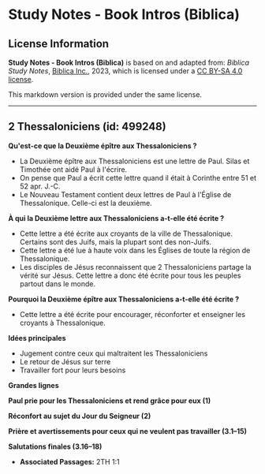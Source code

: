 # Study Notes - Book Intros (Biblica)

## License Information

**Study Notes - Book Intros (Biblica)** is based on and adapted from: _Biblica Study Notes_, [Biblica Inc.](https://www.biblica.com/), 2023, which is licensed under a [CC BY-SA 4.0 license](https://creativecommons.org/licenses/by-sa/4.0/legalcode.en).

This markdown version is provided under the same license.



--------------------------------

## 2 Thessaloniciens (id: 499248)

**Qu'est\-ce que la Deuxième épître aux Thessaloniciens ?**

* La Deuxième épître aux Thessaloniciens est une lettre de Paul. Silas et Timothée ont aidé Paul à l'écrire.
* On pense que Paul a écrit cette lettre quand il était à Corinthe entre 51 et 52 apr. J.\-C.
* Le Nouveau Testament contient deux lettres de Paul à l'Église de Thessalonique. Celle\-ci est la deuxième.

**À qui la Deuxième lettre aux Thessaloniciens a\-t\-elle été écrite ?**

* Cette lettre a été écrite aux croyants de la ville de Thessalonique. Certains sont des Juifs, mais la plupart sont des non\-Juifs.
* Cette lettre a été lue à haute voix dans les Églises de toute la région de Thessalonique.
* Les disciples de Jésus reconnaissent que 2 Thessaloniciens partage la vérité sur Jésus. Cette lettre a donc été écrite pour tous les peuples partout dans le monde.

**Pourquoi la Deuxième épître aux Thessaloniciens a\-t\-elle été écrite ?**

* Cette lettre a été écrite pour encourager, réconforter et enseigner les croyants à Thessalonique.

**Idées principales**

* Jugement contre ceux qui maltraitent les Thessaloniciens
* Le retour de Jésus sur terre
* Travailler fort pour leurs besoins

**Grandes lignes**

**Paul prie pour les Thessaloniciens et rend grâce pour eux (1\)**

**Réconfort au sujet du Jour du Seigneur (2\)**

**Prière et avertissements pour ceux qui ne veulent pas travailler (3\.1–15\)**

**Salutations finales (3\.16–18\)**

* **Associated Passages:** 2TH 1:1

